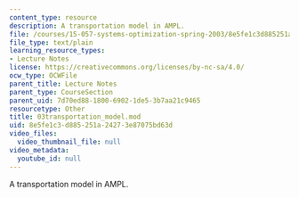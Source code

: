 ```yaml
---
content_type: resource
description: A transportation model in AMPL.
file: /courses/15-057-systems-optimization-spring-2003/8e5fe1c3d885251a24273e87075bd63d_03transportation_model.mod
file_type: text/plain
learning_resource_types:
- Lecture Notes
license: https://creativecommons.org/licenses/by-nc-sa/4.0/
ocw_type: OCWFile
parent_title: Lecture Notes
parent_type: CourseSection
parent_uid: 7d70ed88-1800-6902-1de5-3b7aa21c9465
resourcetype: Other
title: 03transportation_model.mod
uid: 8e5fe1c3-d885-251a-2427-3e87075bd63d
video_files:
  video_thumbnail_file: null
video_metadata:
  youtube_id: null
---
```

A transportation model in AMPL.